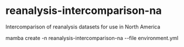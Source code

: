 # reanalysis-intercomparison-na
Intercomparison of reanalysis datasets for use in North America

mamba create -n reanalysis-intercomparison-na --file environment.yml
